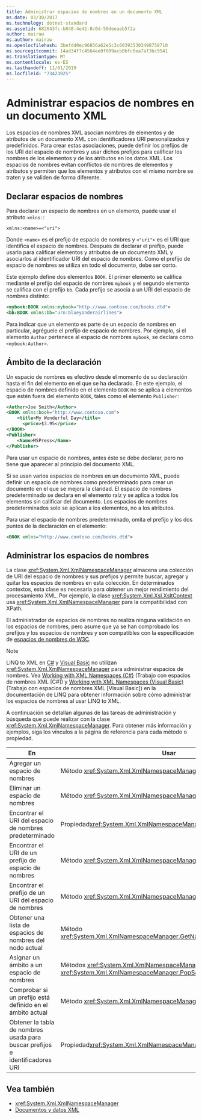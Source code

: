 ```yaml
---
title: Administrar espacios de nombres en un documento XML
ms.date: 03/30/2017
ms.technology: dotnet-standard
ms.assetid: 682643fc-b848-4e42-8c0d-50deeaeb5f2a
author: mairaw
ms.author: mairaw
ms.openlocfilehash: 3befdd0ec96856a62e5c3c603935303498758710
ms.sourcegitcommit: 14ad34f7c4564ee0f009acb8bfc0ea7af3bc9541
ms.translationtype: MT
ms.contentlocale: es-ES
ms.lasthandoff: 11/01/2019
ms.locfileid: "73423925"
---
```

# <a name="managing-namespaces-in-an-xml-document"></a>Administrar espacios de nombres en un documento XML
Los espacios de nombres XML asocian nombres de elementos y de atributos de un documento XML con identificadores URI personalizados y predefinidos. Para crear estas asociaciones, puede definir los prefijos de los URI del espacio de nombres y usar dichos prefijos para calificar los nombres de los elementos y de los atributos en los datos XML. Los espacios de nombres evitan conflictos de nombres de elementos y atributos y permiten que los elementos y atributos con el mismo nombre se traten y se validen de forma diferente.  
  
<a name="declare"></a>   
## <a name="declaring-namespaces"></a>Declarar espacios de nombres  
 Para declarar un espacio de nombres en un elemento, puede usar el atributo `xmlns:`:  
  
 `xmlns:<name>=<"uri">`  
  
 Donde `<name>` es el prefijo de espacio de nombres y `<"uri">` es el URI que identifica el espacio de nombres. Después de declarar el prefijo, puede usarlo para calificar elementos y atributos de un documento XML y asociarlos al identificador URI del espacio de nombres. Como el prefijo de espacio de nombres se utiliza en todo el documento, debe ser corto.  
  
 Este ejemplo define dos elementos `BOOK`. El primer elemento se califica mediante el prefijo del espacio de nombres `mybook` y el segundo elemento se califica con el prefijo `bb`. Cada prefijo se asocia a un URI del espacio de nombres distinto:  
  
```xml  
<mybook:BOOK xmlns:mybook="http://www.contoso.com/books.dtd">  
<bb:BOOK xmlns:bb="urn:blueyonderairlines">  
```  
  
 Para indicar que un elemento es parte de un espacio de nombres en particular, agréguele el prefijo de espacio de nombres. Por ejemplo, si el elemento `Author` pertenece al espacio de nombres `mybook`, se declara como `<mybook:Author>`.  
  
<a name="scope"></a>   
## <a name="declaration-scope"></a>Ámbito de la declaración  
 Un espacio de nombres es efectivo desde el momento de su declaración hasta el fin del elemento en el que se ha declarado. En este ejemplo, el espacio de nombres definido en el elemento `BOOK` no se aplica a elementos que estén fuera del elemento `BOOK`, tales como el elemento `Publisher`:  
  
```xml  
<Author>Joe Smith</Author>  
<BOOK xmlns:book="http://www.contoso.com">  
    <title>My Wonderful Day</title>  
      <price>$3.95</price>  
</BOOK>  
<Publisher>  
    <Name>MSPress</Name>  
</Publisher>  
```  
  
 Para usar un espacio de nombres, antes éste se debe declarar, pero no tiene que aparecer al principio del documento XML.  
  
 Si se usan varios espacios de nombres en un documento XML, puede definir un espacio de nombres como predeterminado para crear un documento en el que se mejora la claridad. El espacio de nombres predeterminado se declara en el elemento raíz y se aplica a todos los elementos sin calificar del documento. Los espacios de nombres predeterminados solo se aplican a los elementos, no a los atributos.  
  
 Para usar el espacio de nombres predeterminado, omita el prefijo y los dos puntos de la declaración en el elemento:  
  
```xml  
<BOOK xmlns="http://www.contoso.com/books.dtd">  
```  
  
## <a name="managing-namespaces"></a>Administrar los espacios de nombres  
 La clase <xref:System.Xml.XmlNamespaceManager> almacena una colección de URI del espacio de nombres y sus prefijos y permite buscar, agregar y quitar los espacios de nombres en esta colección. En determinados contextos, esta clase es necesaria para obtener un mejor rendimiento del procesamiento XML. Por ejemplo, la clase <xref:System.Xml.Xsl.XsltContext> usa <xref:System.Xml.XmlNamespaceManager> para la compatibilidad con XPath.  
  
 El administrador de espacios de nombres no realiza ninguna validación en los espacios de nombres, pero asume que ya se han comprobado los prefijos y los espacios de nombres y son compatibles con la especificación de [espacios de nombres de W3C](https://www.w3.org/TR/REC-xml-names/).  
  
> [!NOTE]
> LINQ to XML en [C#](../../../csharp/programming-guide/concepts/linq/linq-to-xml-overview.md) y [Visual Basic](../../../visual-basic/programming-guide/concepts/linq/linq-to-xml.md) no utilizan <xref:System.Xml.XmlNamespaceManager> para administrar espacios de nombres. Vea [Working with XML Namespaces (C#)](../../../csharp/programming-guide/concepts/linq/namespaces-overview-linq-to-xml.md) (Trabajo con espacios de nombres XML [C#]) y [Working with XML Namespaces (Visual Basic)](../../../visual-basic/programming-guide/concepts/linq/working-with-xml-namespaces.md) (Trabajo con espacios de nombres XML [Visual Basic]) en la documentación de LINQ para obtener información sobre cómo administrar los espacios de nombres al usar LINQ to XML.  
  
 A continuación se detallan algunas de las tareas de administración y búsqueda que puede realizar con la clase <xref:System.Xml.XmlNamespaceManager>. Para obtener más información y ejemplos, siga los vínculos a la página de referencia para cada método o propiedad.  
  
|En|Usar|  
|--------|---------|  
|Agregar un espacio de nombres|Método <xref:System.Xml.XmlNamespaceManager.AddNamespace%2A>|  
|Eliminar un espacio de nombres|Método <xref:System.Xml.XmlNamespaceManager.RemoveNamespace%2A>|  
|Encontrar el URI del espacio de nombres predeterminado|Propiedad<xref:System.Xml.XmlNamespaceManager.DefaultNamespace%2A>|  
|Encontrar el URI de un prefijo de espacio de nombres|Método <xref:System.Xml.XmlNamespaceManager.LookupNamespace%2A>|  
|Encontrar el prefijo de un URI del espacio de nombres|Método <xref:System.Xml.XmlNamespaceManager.LookupPrefix%2A>|  
|Obtener una lista de espacios de nombres del nodo actual|Método <xref:System.Xml.XmlNamespaceManager.GetNamespacesInScope%2A>|  
|Asignar un ámbito a un espacio de nombres|Métodos <xref:System.Xml.XmlNamespaceManager.PushScope%2A> y <xref:System.Xml.XmlNamespaceManager.PopScope%2A>|  
|Comprobar si un prefijo está definido en el ámbito actual|Método <xref:System.Xml.XmlNamespaceManager.HasNamespace%2A>|  
|Obtener la tabla de nombres usada para buscar prefijos e identificadores URI|Propiedad<xref:System.Xml.XmlNamespaceManager.NameTable%2A>|  
  
## <a name="see-also"></a>Vea también

- <xref:System.Xml.XmlNamespaceManager>
- [Documentos y datos XML](../../../../docs/standard/data/xml/index.md)

